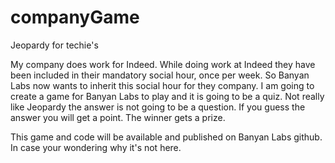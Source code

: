 # companyGame
Jeopardy for techie's


My company does work for Indeed. While doing work at Indeed they have been included in their mandatory social hour, once per week.
So Banyan Labs now wants to inherit this social hour for they company. I am going to create a game for Banyan Labs to play and it is going to be a quiz. 
Not really like Jeopardy the answer is not going to be a question. If you guess the answer you will get a point. The winner gets a prize.

This game and code will be available and published on Banyan Labs github. In case your wondering why it's not here.
